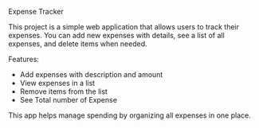 Expense Tracker

This project is a simple web application that allows users to track their expenses. You can add new expenses with details, see a list of all expenses, and delete items when needed.

Features:
- Add expenses with description and amount
- View expenses in a list
- Remove items from the list
- See Total number of Expense 

This app helps manage spending by organizing all expenses in one place.

